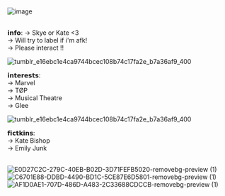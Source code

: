  <br />![image](https://github.com/user-attachments/assets/7d2148c2-6cf3-42ec-ad3a-2971cf69580a)


<br />𝗶𝗻𝗳𝗼:
→ Skye or Kate <3<br />
→ Will try to label if i'm afk!<br />
→ Please interact !!<br />

![tumblr_e16ebc1e4ca9744bcec108b74c17fa2e_b7a36af9_400](https://github.com/user-attachments/assets/762de21c-f5dc-49ad-9def-6df6ef9f3c1d)<br />


𝗶𝗻𝘁𝗲𝗿𝗲𝘀𝘁𝘀:<br />
→ Marvel<br />
→ TØP<br />
→ Musical Theatre<br />
→ Glee<br />

![tumblr_e16ebc1e4ca9744bcec108b74c17fa2e_b7a36af9_400](https://github.com/user-attachments/assets/762de21c-f5dc-49ad-9def-6df6ef9f3c1d)<br />

𝗳𝗶𝗰𝘁𝗸𝗶𝗻𝘀:<br />
→ Kate Bishop<br />
→ Emily Junk<br />

<br />![E0D27C2C-279C-40EB-B02D-3D71FEFB5020-removebg-preview (1)](https://github.com/user-attachments/assets/ff7eed12-6206-414f-8f0e-e222f8381cb0)![C6701E88-DDBD-4490-BD1C-5CE87E6D5801-removebg-preview (1)](https://github.com/user-attachments/assets/f303768a-6c3d-4183-b47a-aa39473ac5dc)![AF1D0AE1-707D-486D-A483-2C33688CDCCB-removebg-preview (1)](https://github.com/user-attachments/assets/13c8051d-b63a-48fa-9134-300876ffa5b2)


